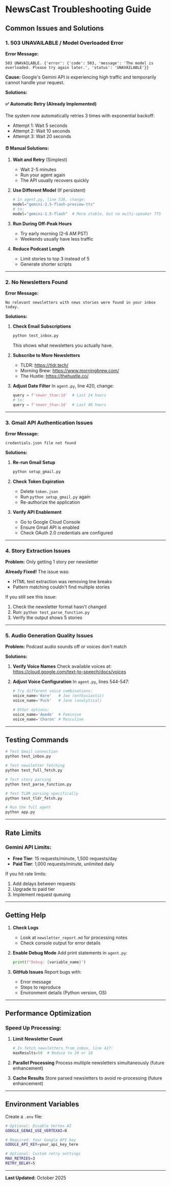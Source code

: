 # NewsCast Troubleshooting Guide

## Common Issues and Solutions

### 1. 503 UNAVAILABLE / Model Overloaded Error

**Error Message:**
```
503 UNAVAILABLE. {'error': {'code': 503, 'message': 'The model is overloaded. Please try again later.', 'status': 'UNAVAILABLE'}}
```

**Cause:** Google's Gemini API is experiencing high traffic and temporarily cannot handle your request.

**Solutions:**

#### ✅ Automatic Retry (Already Implemented)
The system now automatically retries 3 times with exponential backoff:
- Attempt 1: Wait 5 seconds
- Attempt 2: Wait 10 seconds
- Attempt 3: Wait 20 seconds

#### ⏰ Manual Solutions:
1. **Wait and Retry** (Simplest)
   - Wait 2-5 minutes
   - Run your agent again
   - The API usually recovers quickly

2. **Use Different Model** (If persistent)
   ```python
   # In agent.py, line 536, change:
   model="gemini-2.5-flash-preview-tts"
   # to:
   model="gemini-1.5-flash"  # More stable, but no multi-speaker TTS
   ```

3. **Run During Off-Peak Hours**
   - Try early morning (2-6 AM PST)
   - Weekends usually have less traffic

4. **Reduce Podcast Length**
   - Limit stories to top 3 instead of 5
   - Generate shorter scripts

---

### 2. No Newsletters Found

**Error Message:**
```
No relevant newsletters with news stories were found in your inbox today.
```

**Solutions:**

1. **Check Email Subscriptions**
   ```bash
   python test_inbox.py
   ```
   This shows what newsletters you actually have.

2. **Subscribe to More Newsletters**
   - TLDR: https://tldr.tech/
   - Morning Brew: https://www.morningbrew.com/
   - The Hustle: https://thehustle.co/

3. **Adjust Date Filter**
   In `agent.py`, line 420, change:
   ```python
   query = f'newer_than:1d'  # Last 24 hours
   # to:
   query = f'newer_than:2d'  # Last 48 hours
   ```

---

### 3. Gmail API Authentication Issues

**Error Message:**
```
credentials.json file not found
```

**Solutions:**

1. **Re-run Gmail Setup**
   ```bash
   python setup_gmail.py
   ```

2. **Check Token Expiration**
   - Delete `token.json`
   - Run `python setup_gmail.py` again
   - Re-authorize the application

3. **Verify API Enablement**
   - Go to Google Cloud Console
   - Ensure Gmail API is enabled
   - Check OAuth 2.0 credentials are configured

---

### 4. Story Extraction Issues

**Problem:** Only getting 1 story per newsletter

**Already Fixed!** The issue was:
- HTML text extraction was removing line breaks
- Pattern matching couldn't find multiple stories

If you still see this issue:
1. Check the newsletter format hasn't changed
2. Run: `python test_parse_function.py`
3. Verify the output shows 5 stories

---

### 5. Audio Generation Quality Issues

**Problem:** Podcast audio sounds off or voices don't match

**Solutions:**

1. **Verify Voice Names**
   Check available voices at: https://cloud.google.com/text-to-speech/docs/voices

2. **Adjust Voice Configuration**
   In `agent.py`, lines 544-547:
   ```python
   # Try different voice combinations:
   voice_name='Kore'   # Joe (enthusiastic)
   voice_name='Puck'   # Jane (analytical)

   # Other options:
   voice_name='Aoede'  # Feminine
   voice_name='Charon' # Masculine
   ```

---

## Testing Commands

```bash
# Test Gmail connection
python test_inbox.py

# Test newsletter fetching
python test_full_fetch.py

# Test story parsing
python test_parse_function.py

# Test TLDR parsing specifically
python test_tldr_fetch.py

# Run the full agent
python app.py
```

---

## Rate Limits

### Gemini API Limits:
- **Free Tier**: 15 requests/minute, 1,500 requests/day
- **Paid Tier**: 1,000 requests/minute, unlimited daily

If you hit rate limits:
1. Add delays between requests
2. Upgrade to paid tier
3. Implement request queuing

---

## Getting Help

1. **Check Logs**
   - Look at `newsletter_report.md` for processing notes
   - Check console output for error details

2. **Enable Debug Mode**
   Add print statements in `agent.py`:
   ```python
   print(f"Debug: {variable_name}")
   ```

3. **GitHub Issues**
   Report bugs with:
   - Error message
   - Steps to reproduce
   - Environment details (Python version, OS)

---

## Performance Optimization

### Speed Up Processing:
1. **Limit Newsletter Count**
   ```python
   # In fetch_newsletters_from_inbox, line 427:
   maxResults=50  # Reduce to 20 or 10
   ```

2. **Parallel Processing**
   Process multiple newsletters simultaneously (future enhancement)

3. **Cache Results**
   Store parsed newsletters to avoid re-processing (future enhancement)

---

## Environment Variables

Create a `.env` file:
```bash
# Optional: Disable Vertex AI
GOOGLE_GENAI_USE_VERTEXAI=0

# Required: Your Google API key
GOOGLE_API_KEY=your_api_key_here

# Optional: Custom retry settings
MAX_RETRIES=3
RETRY_DELAY=5
```

---

**Last Updated:** October 2025
